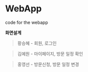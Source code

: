 # WebApp

code for the webapp


**화면설계**

> 황승혜 - 회원, 로그인

> 김예원 - 마이페이지, 방문 일정 확인

> 홍영선 - 방문신청, 방문 일정 변경
